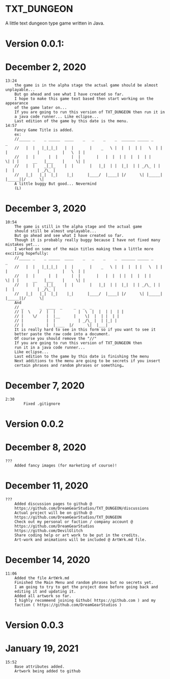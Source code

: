 # TXT_DUNGEON
A little text dungeon type game written in Java.
# Version 0.0.1:
# December 2, 2020
	13:24
		the game is in the alpha stage the actual game should be almost unplayable...
		But go ahead and see what I have created so far.
		I hope to make this game text based then start working on the appearance
		of the game later on... 
		If you are going to run this version of TXT_DUNGEON then run it in
		a java code runner... Like eclipse...
		Last edition of the game by this date is the menu.
	14:57
		Fancy Game Title is added.
		ex:
		//_____ _    _ _____  ____    _   _    _    _  ______ _____ _     _ 
		//   |  |   |_|_|_|   |  |       |    _   \ |  |  |  | |   \  | | |             |          |   \  | | 
		//   |  |      |  |      |  |       |   |  |  | |  |  |  | |     \| | |      __   |___    |     \| | 
		//   |  |    _|_|_    |  |       |   |_|  | |  |_|  | | _/\_ | |          |  |          | _/\_ | 
		//   |_|   |_|  |_|    |_|      |____/  |____| |/      \| |_____| |_____||/      \|
		A little buggy But good... Nevermind
		(L)
# December 3, 2020
	10:54
		The game is still in the alpha stage and the actual game
		should still be almost unplayable...
		But go ahead and see what I have created so far.
		Though it is probably really buggy because I have not fixed many mistakes yet...
		I worked on some of the main titles making them a little more exciting hopefully:
		//_____ _    _ _____  ____    _   _    _    _  ______ _____ _     _ 
		//   |  |   |_|_|_|   |  |       |    _   \ |  |  |  | |   \  | | |             |          |   \  | | 
		//   |  |      |  |      |  |       |   |  |  | |  |  |  | |     \| | |      __   |___    |     \| | 
		//   |  |    _|_|_    |  |       |   |_|  | |  |_|  | | _/\_ | |          |  |          | _/\_ | 
		//   |_|   |_|  |_|    |_|      |____/  |____| |/      \| |_____| |_____||/      \|
		And
		// _       _  ____  _     _   _  _
		// |  \    /  |  |          |  \  |  |  | |  | |
		// |    \/    |  |__      |    \|  |  | |  | |
		// |          |  |          | _/\_ |  | |_| |
		// |          |  |____  |/      \|  |___|
		It is really hard to see in this form so if you want to see it 
		better paste the raw code into a document.
		Of course you should remove the "//"   
		If you are going to run this version of TXT_DUNGEON then
		run it in a java code runner... 
		Like eclipse...
		Last edition to the game by this date is finishing the menu
		Next additions to the menu are going to be secrets if you insert 
		certain phrases and random phrases or something…

# December 7, 2020
	2:30
    		Fixed .gitignore
# Version 0.0.2
# December 8, 2020
	???
		Added fancy images (for marketing of course)!

# December 11, 2020
	???
		Added discussion pages to github @
		https://github.com/DreamGearStudios/TXT_DUNGEON/discussions 
		Actual project will be on github @
		https://github.com/DreamGearStudios/TXT_DUNGEON
		Check out my personal or faction / company account @
		https://github.com/DreamGearStudios
		https://github.com/DevilGlitch
		Share coding help or art work to be put in the credits.
		Art-work and animations will be included @ ArtWrk.md file.
# December 14, 2020
	11:06
		Added the file ArtWrk.md
		Finished the Main Menu and random phrases but no secrets yet.
		I am going to try to get the project done before going back and
		editing it and updating it.
		Added all artwork so far. 
		I highly recommend joining Github( https://github.com ) and my 
		faction ( https://github.com/DreamGearStudios )
# Version 0.0.3
# January 19, 2021
	15:52
		Base attributes added.
		Artwork being added to github
